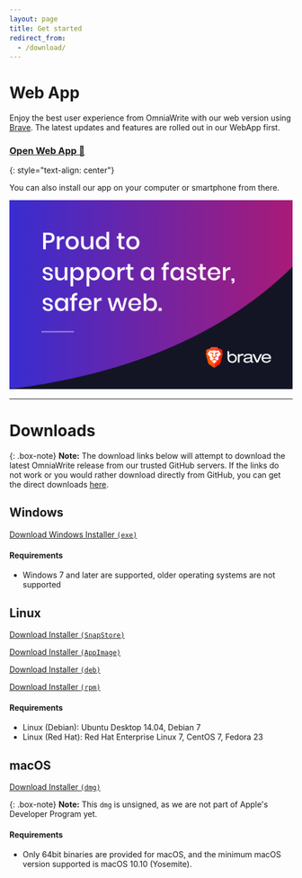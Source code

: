 ```yaml
---
layout: page
title: Get started
redirect_from:
  - /download/
---
```


# Web App
Enjoy the best user experience from OmniaWrite with our web version using [Brave](https://brave.com/omn734). The latest updates and features are rolled out in our WebApp first.

### [Open Web App 🚀](https://app.omniawrite.com)
{: style="text-align: center"}

You can also install our app on your computer or smartphone from there.

[![Brave Browser](/assets/img/brave-browser.png)](https://brave.com/omn734)

<hr />

# Downloads

{: .box-note}
**Note:** The download links below will attempt to download the latest OmniaWrite release from our trusted GitHub servers. If the links do not work or you would rather download directly from GitHub, you can get the direct downloads [here](https://github.com/TorstenDittmann/OmniaWrite/releases).

## Windows
[Download Windows Installer `(exe)`](https://external.omniawrite.com/download/windows)

#### Requirements
- Windows 7 and later are supported, older operating systems are not supported

## Linux
[Download Installer `(SnapStore)`](https://snapcraft.io/omniawrite)

[Download Installer `(AppImage)`](https://external.omniawrite.com/download/appimage)

[Download Installer `(deb)`](https://external.omniawrite.com/download/deb)

[Download Installer `(rpm)`](https://external.omniawrite.com/download/rpm)

#### Requirements
- Linux (Debian): Ubuntu Desktop 14.04, Debian 7
- Linux (Red Hat): Red Hat Enterprise Linux 7, CentOS 7, Fedora 23

## macOS
[Download Installer `(dmg)`](https://external.omniawrite.com/download/dmg)

{: .box-note}
**Note:** This `dmg` is unsigned, as we are not part of Apple's Developer Program yet.

#### Requirements
- Only 64bit binaries are provided for macOS, and the minimum macOS version supported is macOS 10.10 (Yosemite).


